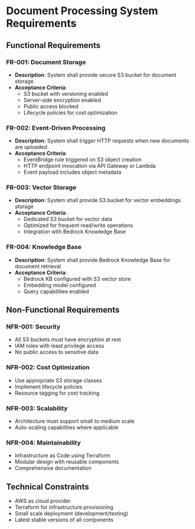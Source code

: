 # Document Processing System Requirements

## Functional Requirements

### FR-001: Document Storage
- **Description**: System shall provide secure S3 bucket for document storage
- **Acceptance Criteria**: 
  - S3 bucket with versioning enabled
  - Server-side encryption enabled
  - Public access blocked
  - Lifecycle policies for cost optimization

### FR-002: Event-Driven Processing
- **Description**: System shall trigger HTTP requests when new documents are uploaded
- **Acceptance Criteria**:
  - EventBridge rule triggered on S3 object creation
  - HTTP endpoint invocation via API Gateway or Lambda
  - Event payload includes object metadata

### FR-003: Vector Storage
- **Description**: System shall provide S3 bucket for vector embeddings storage
- **Acceptance Criteria**:
  - Dedicated S3 bucket for vector data
  - Optimized for frequent read/write operations
  - Integration with Bedrock Knowledge Base

### FR-004: Knowledge Base
- **Description**: System shall provide Bedrock Knowledge Base for document retrieval
- **Acceptance Criteria**:
  - Bedrock KB configured with S3 vector store
  - Embedding model configured
  - Query capabilities enabled

## Non-Functional Requirements

### NFR-001: Security
- All S3 buckets must have encryption at rest
- IAM roles with least privilege access
- No public access to sensitive data

### NFR-002: Cost Optimization
- Use appropriate S3 storage classes
- Implement lifecycle policies
- Resource tagging for cost tracking

### NFR-003: Scalability
- Architecture must support small to medium scale
- Auto-scaling capabilities where applicable

### NFR-004: Maintainability
- Infrastructure as Code using Terraform
- Modular design with reusable components
- Comprehensive documentation

## Technical Constraints
- AWS as cloud provider
- Terraform for infrastructure provisioning
- Small scale deployment (development/testing)
- Latest stable versions of all components
